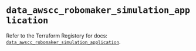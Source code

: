 # `data_awscc_robomaker_simulation_application`

Refer to the Terraform Registory for docs: [`data_awscc_robomaker_simulation_application`](https://registry.terraform.io/providers/hashicorp/awscc/0.70.0/docs/data-sources/robomaker_simulation_application).

